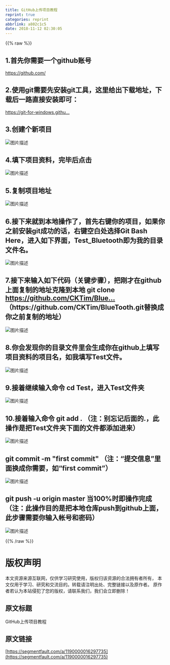 ```yaml
---
title: GitHub上传项目教程
reprint: true
categories: reprint
abbrlink: a802c1c5
date: 2018-11-12 02:30:05
---
```


{{% raw %}}
<h2 id="articleHeader0">1.&#x9996;&#x5148;&#x4F60;&#x9700;&#x8981;&#x4E00;&#x4E2A;github&#x8D26;&#x53F7;</h2><p><a href="https://github.com/" rel="nofollow noreferrer" target="_blank">https://github.com/</a></p><h2 id="articleHeader1">2.&#x4F7F;&#x7528;git&#x9700;&#x8981;&#x5148;&#x5B89;&#x88C5;git&#x5DE5;&#x5177;&#xFF0C;&#x8FD9;&#x91CC;&#x7ED9;&#x51FA;&#x4E0B;&#x8F7D;&#x5730;&#x5740;&#xFF0C;&#x4E0B;&#x8F7D;&#x540E;&#x4E00;&#x8DEF;&#x76F4;&#x63A5;&#x5B89;&#x88C5;&#x5373;&#x53EF;&#xFF1A;</h2><p><a href="https://git-for-windows.github.io/" rel="nofollow noreferrer" target="_blank">https://git-for-windows.githu...</a></p><h2 id="articleHeader2">3.&#x521B;&#x5EFA;&#x4E2A;&#x65B0;&#x9879;&#x76EE;</h2><p><span class="img-wrap"><img data-src="/img/bVbgxNd?w=1142&amp;h=317" src="https://static.alili.tech/img/bVbgxNd?w=1142&amp;h=317" alt="&#x56FE;&#x7247;&#x63CF;&#x8FF0;" title="&#x56FE;&#x7247;&#x63CF;&#x8FF0;" style="cursor:pointer;display:inline"></span></p><h2 id="articleHeader3">4.&#x586B;&#x4E0B;&#x9879;&#x76EE;&#x8D44;&#x6599;&#xFF0C;&#x5B8C;&#x6BD5;&#x540E;&#x70B9;&#x51FB;</h2><p><span class="img-wrap"><img data-src="/img/bVbgxOF?w=1915&amp;h=889" src="https://static.alili.tech/img/bVbgxOF?w=1915&amp;h=889" alt="&#x56FE;&#x7247;&#x63CF;&#x8FF0;" title="&#x56FE;&#x7247;&#x63CF;&#x8FF0;" style="cursor:pointer;display:inline"></span></p><h2 id="articleHeader4">5.&#x590D;&#x5236;&#x9879;&#x76EE;&#x5730;&#x5740;</h2><p><span class="img-wrap"><img data-src="/img/bVbgxQr?w=1052&amp;h=848" src="https://static.alili.tech/img/bVbgxQr?w=1052&amp;h=848" alt="&#x56FE;&#x7247;&#x63CF;&#x8FF0;" title="&#x56FE;&#x7247;&#x63CF;&#x8FF0;" style="cursor:pointer;display:inline"></span></p><h2 id="articleHeader5">6.&#x63A5;&#x4E0B;&#x6765;&#x5C31;&#x5230;&#x672C;&#x5730;&#x64CD;&#x4F5C;&#x4E86;&#xFF0C;&#x9996;&#x5148;&#x53F3;&#x952E;&#x4F60;&#x7684;&#x9879;&#x76EE;&#xFF0C;&#x5982;&#x679C;&#x4F60;&#x4E4B;&#x524D;&#x5B89;&#x88C5;git&#x6210;&#x529F;&#x7684;&#x8BDD;&#xFF0C;&#x53F3;&#x952E;&#x7A7A;&#x767D;&#x5904;&#x9009;&#x62E9;Git Bash Here&#xFF0C;&#x8FDB;&#x5165;&#x5982;&#x4E0B;&#x754C;&#x9762;&#xFF0C;Test_Bluetooth&#x5373;&#x4E3A;&#x6211;&#x7684;&#x76EE;&#x5F55;&#x6587;&#x4EF6;&#x540D;&#x3002;</h2><p><span class="img-wrap"><img data-src="/img/bVbgxSg?w=580&amp;h=322" src="https://static.alili.tech/img/bVbgxSg?w=580&amp;h=322" alt="&#x56FE;&#x7247;&#x63CF;&#x8FF0;" title="&#x56FE;&#x7247;&#x63CF;&#x8FF0;" style="cursor:pointer;display:inline"></span></p><h2 id="articleHeader6">7.&#x63A5;&#x4E0B;&#x6765;&#x8F93;&#x5165;&#x5982;&#x4E0B;&#x4EE3;&#x7801;&#xFF08;&#x5173;&#x952E;&#x6B65;&#x9AA4;&#xFF09;&#xFF0C;&#x628A;&#x521A;&#x624D;&#x5728;github&#x4E0A;&#x9762;&#x590D;&#x5236;&#x7684;&#x5730;&#x5740;&#x514B;&#x9686;&#x5230;&#x672C;&#x5730; git clone <a href="https://github.com/CKTim/BlueTooth.git" rel="nofollow noreferrer" target="_blank">https://github.com/CKTim/Blue...</a>&#xFF08;https://github.com/CKTim/BlueTooth.git&#x66FF;&#x6362;&#x6210;&#x4F60;&#x4E4B;&#x524D;&#x590D;&#x5236;&#x7684;&#x5730;&#x5740;&#xFF09;</h2><p><span class="img-wrap"><img data-src="/img/bVbgxSv?w=582&amp;h=323" src="https://static.alili.tech/img/bVbgxSv?w=582&amp;h=323" alt="&#x56FE;&#x7247;&#x63CF;&#x8FF0;" title="&#x56FE;&#x7247;&#x63CF;&#x8FF0;" style="cursor:pointer;display:inline"></span></p><h2 id="articleHeader7">8.&#x4F60;&#x4F1A;&#x53D1;&#x73B0;&#x4F60;&#x7684;&#x76EE;&#x5F55;&#x6587;&#x4EF6;&#x91CC;&#x4F1A;&#x751F;&#x6210;&#x4F60;&#x5728;github&#x4E0A;&#x586B;&#x5199;&#x9879;&#x76EE;&#x8D44;&#x6599;&#x7684;&#x9879;&#x76EE;&#x540D;&#xFF0C;&#x5982;&#x6211;&#x586B;&#x5199;Test&#x6587;&#x4EF6;&#x3002;</h2><p><span class="img-wrap"><img data-src="/img/bVbgxUx?w=955&amp;h=479" src="https://static.alili.tech/img/bVbgxUx?w=955&amp;h=479" alt="&#x56FE;&#x7247;&#x63CF;&#x8FF0;" title="&#x56FE;&#x7247;&#x63CF;&#x8FF0;" style="cursor:pointer;display:inline"></span></p><h2 id="articleHeader8">9.&#x63A5;&#x7740;&#x7EE7;&#x7EED;&#x8F93;&#x5165;&#x547D;&#x4EE4; cd Test&#xFF0C;&#x8FDB;&#x5165;Test&#x6587;&#x4EF6;&#x5939;</h2><p><span class="img-wrap"><img data-src="/img/bVbgxUY?w=575&amp;h=315" src="https://static.alili.tech/img/bVbgxUY?w=575&amp;h=315" alt="&#x56FE;&#x7247;&#x63CF;&#x8FF0;" title="&#x56FE;&#x7247;&#x63CF;&#x8FF0;" style="cursor:pointer;display:inline"></span></p><h2 id="articleHeader9">10.&#x63A5;&#x7740;&#x8F93;&#x5165;&#x547D;&#x4EE4; git add . &#xFF08;&#x6CE8;&#xFF1A;&#x522B;&#x5FD8;&#x8BB0;&#x540E;&#x9762;&#x7684;.&#xFF0C;&#x6B64;&#x64CD;&#x4F5C;&#x662F;&#x628A;Test&#x6587;&#x4EF6;&#x5939;&#x4E0B;&#x9762;&#x7684;&#x6587;&#x4EF6;&#x90FD;&#x6DFB;&#x52A0;&#x8FDB;&#x6765;&#xFF09;</h2><p><span class="img-wrap"><img data-src="/img/bVbgxVr?w=568&amp;h=319" src="https://static.alili.tech/img/bVbgxVr?w=568&amp;h=319" alt="&#x56FE;&#x7247;&#x63CF;&#x8FF0;" title="&#x56FE;&#x7247;&#x63CF;&#x8FF0;" style="cursor:pointer;display:inline"></span></p><h2 id="articleHeader10">git commit -m &quot;first commit&quot; &#xFF08;&#x6CE8;&#xFF1A;&#x201C;&#x63D0;&#x4EA4;&#x4FE1;&#x606F;&#x201D;&#x91CC;&#x9762;&#x6362;&#x6210;&#x4F60;&#x9700;&#x8981;&#xFF0C;&#x5982;&#x201C;first commit&#x201D;&#xFF09;</h2><p><span class="img-wrap"><img data-src="/img/bVbgxVt?w=571&amp;h=315" src="https://static.alili.tech/img/bVbgxVt?w=571&amp;h=315" alt="&#x56FE;&#x7247;&#x63CF;&#x8FF0;" title="&#x56FE;&#x7247;&#x63CF;&#x8FF0;" style="cursor:pointer;display:inline"></span></p><h2 id="articleHeader11">git push -u origin master &#x5F53;100%&#x65F6;&#x5373;&#x64CD;&#x4F5C;&#x5B8C;&#x6210; &#xFF08;&#x6CE8;&#xFF1A;&#x6B64;&#x64CD;&#x4F5C;&#x76EE;&#x7684;&#x662F;&#x628A;&#x672C;&#x5730;&#x4ED3;&#x5E93;push&#x5230;github&#x4E0A;&#x9762;&#xFF0C;&#x6B64;&#x6B65;&#x9AA4;&#x9700;&#x8981;&#x4F60;&#x8F93;&#x5165;&#x5E10;&#x53F7;&#x548C;&#x5BC6;&#x7801;&#xFF09;</h2><p><span class="img-wrap"><img data-src="/img/bVbgxVu?w=585&amp;h=83" src="https://static.alili.tech/img/bVbgxVu?w=585&amp;h=83" alt="&#x56FE;&#x7247;&#x63CF;&#x8FF0;" title="&#x56FE;&#x7247;&#x63CF;&#x8FF0;" style="cursor:pointer;display:inline"></span></p>
{{% /raw %}}

# 版权声明
本文资源来源互联网，仅供学习研究使用，版权归该资源的合法拥有者所有，
本文仅用于学习、研究和交流目的。转载请注明出处、完整链接以及原作者。
原作者若认为本站侵犯了您的版权，请联系我们，我们会立即删除！

## 原文标题
GitHub上传项目教程

## 原文链接
[https://segmentfault.com/a/1190000016297735](https://segmentfault.com/a/1190000016297735)

